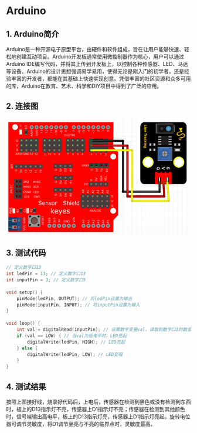 # Arduino


## 1. Arduino简介  

Arduino是一种开源电子原型平台，由硬件和软件组成，旨在让用户能够快速、轻松地创建互动项目。Arduino开发板通常使用微控制器作为核心，用户可以通过Arduino IDE编写代码，并将其上传到开发板上，以控制各种传感器、LED、马达等设备。Arduino的设计思想强调易学易用，使得无论是刚入门的初学者，还是经验丰富的开发者，都能在其基础上快速实现创意。凭借丰富的社区资源和众多可用的库，Arduino在教育、艺术、科学和DIY项目中得到了广泛的应用。  

## 2. 连接图  

![](media/fbde4632bc0bf86f147e1c9dd6aa8664.png)  

## 3. 测试代码  

```cpp  
// 定义数字口13  
int ledPin = 13; // 定义数字口13  
int inputPin = 3; // 定义数字口3  

void setup() {  
    pinMode(ledPin, OUTPUT); // 将ledPin设置为输出  
    pinMode(inputPin, INPUT); // 将inputPin设置为输入  
}  

void loop() {  
    int val = digitalRead(inputPin); // 设置数字变量val，读取到数字口3的数值，并赋值给 val  
    if (val == LOW) { // 当val为低电平时，LED亮起  
        digitalWrite(ledPin, HIGH); // LED亮起  
    } else {  
        digitalWrite(ledPin, LOW); // LED变暗  
    }  
}  
```  

## 4. 测试结果  

按照上图接好线，烧录好代码后，上电后，传感器在检测到黑色或没有检测到东西时，板上的D13指示灯不亮，传感器上D1指示灯不亮；传感器在检测到其他颜色时，信号端输出高电平，板上的D13指示灯亮，传感器上D1指示灯亮起。旋转电位器可调节灵敏度，将D1调节至亮与不亮的临界点时，灵敏度最高。





